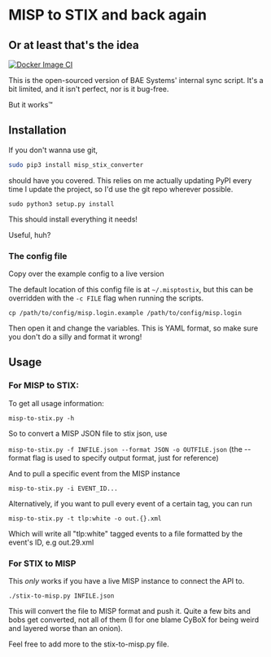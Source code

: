 # MISP to STIX and back again
## Or at least that's the idea

[![Docker Image CI](https://github.com/edwardrixon/MISP-STIX-Converter/actions/workflows/docker-image.yml/badge.svg)](https://github.com/edwardrixon/MISP-STIX-Converter/actions/workflows/docker-image.yml)

This is the open-sourced version of BAE Systems' internal
sync script. It's a bit limited, and it isn't perfect, nor is it bug-free.

But it works™

## Installation

If you don't wanna use git, 
```bash
sudo pip3 install misp_stix_converter
```
should have you covered. This relies on me actually updating PyPI every time I update the project, so I'd use the 
git repo wherever possible.

```
sudo python3 setup.py install
```

This should install everything it needs!

Useful, huh?

### The config file

Copy over the example config to a live version

The default location of this config file is at `~/.misptostix`, but this can be
overridden with the `-c FILE` flag when running the scripts.

`cp /path/to/config/misp.login.example /path/to/config/misp.login`

Then open it and change the variables. This is YAML format, so make sure
you don't do a silly and format it wrong!

## Usage

### For MISP to STIX: 

To get all usage information:

`misp-to-stix.py -h`

So to convert a MISP JSON file to stix json, use

`misp-to-stix.py -f INFILE.json --format JSON -o OUTFILE.json`
(the --format flag is used to specify output format, just for reference)

And to pull a specific event from the MISP instance

`misp-to-stix.py -i EVENT_ID...`

Alternatively, if you want to pull every event of a certain tag, you can run

`misp-to-stix.py -t tlp:white -o out.{}.xml`

Which will write all "tlp:white" tagged events to a file formatted by the event's ID, e.g out.29.xml

### For STIX to MISP

This *only* works if you have a live MISP instance to connect the API
to. 

`./stix-to-misp.py INFILE.json`

This will convert the file to MISP format and push it. 
Quite a few bits and bobs get converted, not all of them (I for one blame CyBoX for being
weird and layered worse than an onion).

Feel free to add more to the stix-to-misp.py file.
